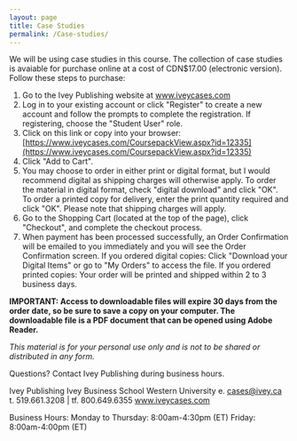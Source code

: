 ```yaml
---
layout: page
title: Case Studies
permalink: /Case-studies/
---
```



We will be using case studies in this course.  The collection of case studies is avaiable for purchase online at a cost of CDN$17.00 (electronic version).  Follow these steps to purchase:

1. Go to the Ivey Publishing website at www.iveycases.com
2. Log in to your existing account or click "Register" to create a new account and follow the prompts to complete the registration. If registering, choose the "Student User" role.
4. Click on this link or copy into your browser: [https://www.iveycases.com/CoursepackView.aspx?id=12335](https://www.iveycases.com/CoursepackView.aspx?id=12335)
5. Click "Add to Cart".
6. You may choose to order in either print or digital format, but I would recommend digital as shipping charges will otherwise apply.  To order the material in digital format, check "digital download" and click "OK".  To order a printed copy for delivery, enter the print quantity required and click "OK". Please note that shipping charges will apply.
7. Go to the Shopping Cart (located at the top of the page), click "Checkout", and complete the checkout process.
8. When payment has been processed successfully, an Order Confirmation will be emailed to you immediately and you will see the Order Confirmation screen.  If you ordered digital copies: Click "Download your Digital Items" or go to "My Orders" to access the file.  If you ordered printed copies: Your order will be printed and shipped within 2 to 3 business days.

**IMPORTANT: Access to downloadable files will expire 30 days from the order date, so be sure to save a copy on your computer. The downloadable file is a PDF document that can be opened using Adobe Reader.**

*This material is for your personal use only and is not to be shared or distributed in any form.*

Questions? Contact Ivey Publishing during business hours.

Ivey Publishing
Ivey Business School
Western University
e. cases@ivey.ca
t. 519.661.3208 | tf. 800.649.6355
www.iveycases.com

Business Hours:
Monday to Thursday: 8:00am-4:30pm (ET)
Friday: 8:00am-4:00pm (ET)
